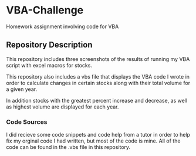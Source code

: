 # VBA-Challenge
Homework assignment involving code for VBA

## Repository Description
This repository includes three screenshots of the results of running my VBA script with excel macros for stocks.

This repository also includes a vbs file that displays the VBA code I wrote in order to calculate changes in certain stocks along with their total volume for a given year.

In addition stocks with the greatest percent increase and decrease, as well as highest volume are displayed for each year.

### Code Sources
I did recieve some code snippets and code help from a tutor in order to help fix my orginal code I had written, but most of the code is mine. All of the code can be found in the .vbs file in this repository.
